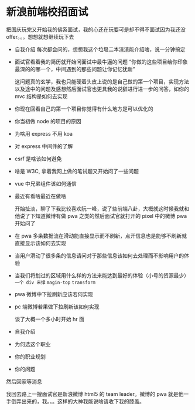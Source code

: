 <!-- ---
title: 新浪前端校招面试
date: 2018/10/10
tags:
	- 面试
--- -->
# 新浪前端校招面试
把国庆玩完又开始我的佛系面试，我的心还在玩耍可是却不得不面试因为我还没 offer。。。想想就想继续玩下去

- 自我介绍
  每次都会问的，想想我这个垃圾二本渣渣能介绍啥，说一分钟搞定

- 面试官看着我的简历就开始问面试中最牛逼的问题 “你做的这些项目给你印象最深的的哪一个，中间遇到的那些问题让你记忆犹新”

  这问题真的玄学，我也只能硬着头皮上说的是自己做的第一个项目，实现方法以及途中的问题及感想然后面试官也更具我的说辞进行进一步的问答，如你的 mvc 结构是如何去实现

- 你现在回看自己的第一个项目你觉得有什么地方是可以优化的

- 你当初做 node 的项目的原因

- 为啥用 express 不用 koa

- 对 express 中间件的了解

- csrf 是啥该如何避免

- 啥是 W3C, 拿着我网上做的笔试题又开始问了一些问题

- vue 中兄弟组件该如何通信

- 最近有看啥最近在做啥

  开始扯淡，聊了下我比较喜欢阮一峰，说了些前端八卦，大概就这时候我就和他说了下知道微博有做 pwa 之类的然后面试官就打开的 pixel 中的微博 pwa 开始问了

- 在 pwa 多条数据流在滑动能直接显示而不刷新，点开信息也是能够不刷新就直接显示该如何去实现

- 当用户滑动了很多条的信息请问对于那些信息该如何去处理而不影响用户的体验

- 当我们将划过的区域用什么样的方法来能达到最好的体验（小号的资源最少） `一个 div 来撑` `magin-top` `transform`

- pwa 微博中下拉刷新应该若何实现

- pc 端微博若果做下拉刷新该如何实现

  谈了大概一个多小时开始 hr 面

- 自我介绍

- 为何选这个职业

- 你的职业规划

- 你的问题

然后回家等消息

我回去路上一搜面试官是新浪微博 html5 的 team leader。微博的 pwa 就是他一手倒弄出来的，我。。。这样的大神我能说啥请收下我的膝盖。
